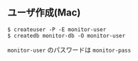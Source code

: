 ## ユーザ作成(Mac)

```
$ createuser -P -E monitor-user
$ createdb monitor-db -O monitor-user
```
`monitor-user` のパスワードは `monitor-pass`